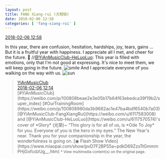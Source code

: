 ```yaml
---
layout: post
title: FANG Xiang-rui (方翔锐)
date: 2018-02-06 12:58
categories: [ 'fang-xiang-rui' ]
---
```


<div class="weibo-info">
  <a href="https://weibo.com/6117583008/G1QK1xWl9">2018-02-06 12:58</a>
</div>

In this year, there are confusion, hesitation, hardships, joy, tears, gains … But it is a fruitful year with happiness. I appreciate all I met, and cheer for the future. :muscle: //[@YiAnMusicClub-HeLuoLuo](https://weibo.com/u/6117570574): This year is filled with emotions, only that I'm not good at expressing. It's nice to meet them, we will keep going in the future. ![smile](https://img.t.sinajs.cn/t4/appstyle/expression/ext/normal/5c/huanglianwx_org.gif) And I appreciate everyone of you walking on the way with us. ![sun](https://img.t.sinajs.cn/t4/appstyle/expression/ext/normal/e5/sun.gif)

<!-- more -->

> <div class="weibo-post-name">
>   <a href="https://weibo.com/u/6094546964">YiAnMusicClub</a>
> </div>
> <div class="weibo-info">
>   <a href="https://weibo.com/6094546964/G1QsjdqQG">2018-02-06 12:14</a>
> </div>
> [#YiAnMusicClub](https://weibo.com/p/100808beae2e3e05b17b64f63ebedca39f19b2/super_index) [#OurTrainingRoom](https://weibo.com/p/100808980da3b9682ac1e47ba4bdf6540b7a03) [@YiAnMusicClub-FangXiangRui](https://weibo.com/u/6117583008) and [@YiAnMusicClub-HeLuoLuo](https://weibo.com/u/6117570574)'s cover of *Glory* (光荣)~  
> “This glory is for all of us, is *Ode To Joy* for you. Everyone of you is the hero in my eyes.”  
> The New Year's near. Thank you for your companionship in the year, the wonderfulness is going on.  
> [◉ Flash Show Video](https://www.miaopai.com/show/pvD7F2BP55a~pdkD69ZzsTtGmmmPHjGofcdzUg__.htm)  
> <small>* View multimedia content(s) on the original page.</small>
